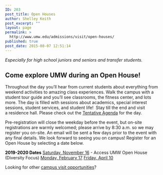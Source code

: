 ```yaml
---
ID: 203
post_title: Open Houses
author: Shelley Keith
post_excerpt: ""
layout: page
permalink: >
  http://www.umw.edu/admissions/visit/open-houses/
published: true
post_date: 2015-08-07 12:51:14
---
```

<em>Especially for high school juniors and seniors and transfer students.</em>
<h2>Come explore UMW during an Open House!</h2>
Throughout the day you’ll hear from current students about everything from weekend activities to amazing class experiences. Walk the campus with a student tour guide and you’ll see classrooms, the fitness center, and lots more. The day is filled with sessions about academics, special interest sessions, student services, and student life!  Stay till the end and visit a residence hall. Please check out the <a href="http://www.umw.edu/admissions/wp-content/uploads/sites/6/2019/11/Tentative-Agenda-Fall-2019-1.jpg">Tentative Agenda</a> for the day.

Pre-registration will close the weekday before the event, but on-site registrations are warmly welcomed; please arrive by 8:30 a.m. so we may register you on-site. An email will be sent a few days prior to the event with any final details. We look forward to seeing you on campus! Register for an Open House by selecting a date below.

<span style="color: #000000"><strong>2019-2020 Dates</strong></span>
<a href="https://admissions.umw.edu/register/novemberopenhouse">Saturday, November 16</a> - Access UMW Open House (Diversity Focus)
<a href="https://admissions.umw.edu/register/februaryopenhouse">Monday, February 17</a>
<a href="https://admissions.umw.edu/register/aprilopenhouse">Friday, April 10</a>

Looking for other <a href="http://www.umw.edu/admissions/visit/">campus visit opportunities</a>?